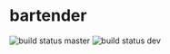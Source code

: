 # bartender
![build status master](https://travis-ci.org/Sniperovitch/bartender.svg?branch=master)
![build status dev](https://travis-ci.org/Sniperovitch/bartender.svg?branch=dev)
